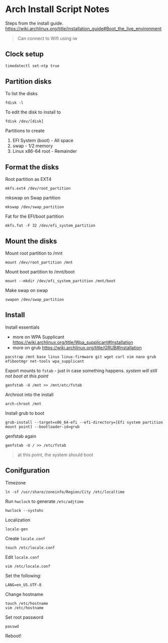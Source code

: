 # Arch Install Script Notes

Steps from the install guide.
https://wiki.archlinux.org/title/installation_guide#Boot_the_live_environment

 > Can connect to Wifi using iw 

## Clock setup
```bash
timedatectl set-ntp true
```

## Partition disks

To list the disks
```
fdisk -l
```
To edit the disk to install to
```
fdisk /dev/[disk]
```
Partitions to create
1. EFI System (boot) - All space
2. swap - 1/2 memory
3. Linux x86-64 root - Remainder

## Format the disks
Root partition as EXT4
```
mkfs.ext4 /dev/root_partition
```
mkswap on Swap partition
```
mkswap /dev/swap_partition
```
Fat for the EFI/boot partition
```
mkfs.fat -F 32 /dev/efi_system_partition
```
## Mount the disks
Mount root partition to /mnt
```
mount /dev/root_partition /mnt
```
Mount boot partition to /mnt/boot
```
mount --mkdir /dev/efi_system_partition /mnt/boot
```
Make swap on swap
```
swapon /dev/swap_partition
```
## Install
Install essentials
 - more on WPA Supplicant https://wiki.archlinux.org/title/Wpa_supplicant#Installation
 - more on grub https://wiki.archlinux.org/title/GRUB#Installation
```
pacstrap /mnt base linux linux-firmware git wget curl vim nano grub efibootmgr net-tools wpa_supplicant
```
Export mounts to `fstab` - just in case something happens. *system will still not boot at this point*
```
genfstab -U /mnt >> /mnt/etc/fstab
```
Archroot into the install
```
arch-chroot /mnt
```
Install grub to boot
```
grub-install --target=x86_64-efi --efi-directory=[Efi system partition mount point] --bootloader-id=grub
```
genfstab again
```
genfstab -U / >> /etc/fstab
```
 > at this point, the system should boot

## Conifguration
Timezone
```
ln -sf /usr/share/zoneinfo/Region/City /etc/localtime
```
Run `hwclock` to generate `/etc/adjtime`
```
hwclock --systohc
```

Localization
```
locale-gen
```
Create `locale.conf`
```
touch /etc/locale.conf
```
Edit `locale.conf`
```
vim /etc/locale.conf
```
Set the following:
```
LANG=en_US.UTF-8
```

Change hostname
```
touch /etc/hostname
vim /etc/hostname
```

Set root password
```
passwd
```

Reboot!